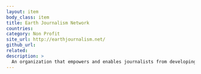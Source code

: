 ```yaml
---
layout: item
body_class: item
title: Earth Journalism Network
countries: 
category: Non Profit
site_url: http://earthjournalism.net/
github_url: 
related: 
description: >
  An organization that empowers and enables journalists from developing countries to cover the environment more effectively. 
---
```

